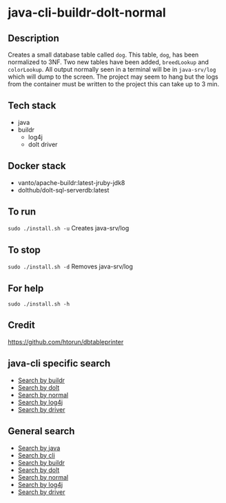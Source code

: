 # java-cli-buildr-dolt-normal

## Description
Creates a small database table
called `dog`. This table, `dog`, has been normalized to 3NF.
Two new tables have been added, `breedLookup` and `colorLookup`.
All output normally
seen in a terminal will be in `java-srv/log` which will dump to the screen. The project may seem to hang but the logs from the container must be written to the project this can take up to 3 min.

## Tech stack
- java
- buildr
  - log4j
  - dolt driver

## Docker stack
- vanto/apache-buildr:latest-jruby-jdk8
- dolthub/dolt-sql-serverdb:latest

## To run
`sudo ./install.sh -u`
Creates java-srv/log

## To stop
`sudo ./install.sh -d`
Removes java-srv/log

## For help
`sudo ./install.sh -h`

## Credit
https://github.com/htorun/dbtableprinter

## java-cli specific search
- [Search by buildr](https://github.com/bearddan2000?tab=repositories&q=java-cli-buildr&type=&language=&sort=)
- [Search by dolt](https://github.com/bearddan2000?tab=repositories&q=java-cli-mysql&type=&language=&sort=)
- [Search by normal](https://github.com/bearddan2000?tab=repositories&q=java-cli-normal&type=&language=&sort=)
- [Search by log4j](https://github.com/bearddan2000?tab=repositories&q=java-cli-log4j&type=&language=&sort=)
- [Search by driver](https://github.com/bearddan2000?tab=repositories&q=java-cli-driver&type=&language=&sort=)

## General search
- [Search by java](https://github.com/bearddan2000?tab=repositories&q=java&type=&language=&sort=)
- [Search by cli](https://github.com/bearddan2000?tab=repositories&q=cli&type=&language=&sort=)
- [Search by buildr](https://github.com/bearddan2000?tab=repositories&q=gradle&type=&language=&sort=)
- [Search by dolt](https://github.com/bearddan2000?tab=repositories&q=mysql&type=&language=&sort=)
- [Search by normal](https://github.com/bearddan2000?tab=repositories&q=normal&type=&language=&sort=)
- [Search by log4j](https://github.com/bearddan2000?tab=repositories&q=log4j&type=&language=&sort=)
- [Search by driver](https://github.com/bearddan2000?tab=repositories&q=driver&type=&language=&sort=)
